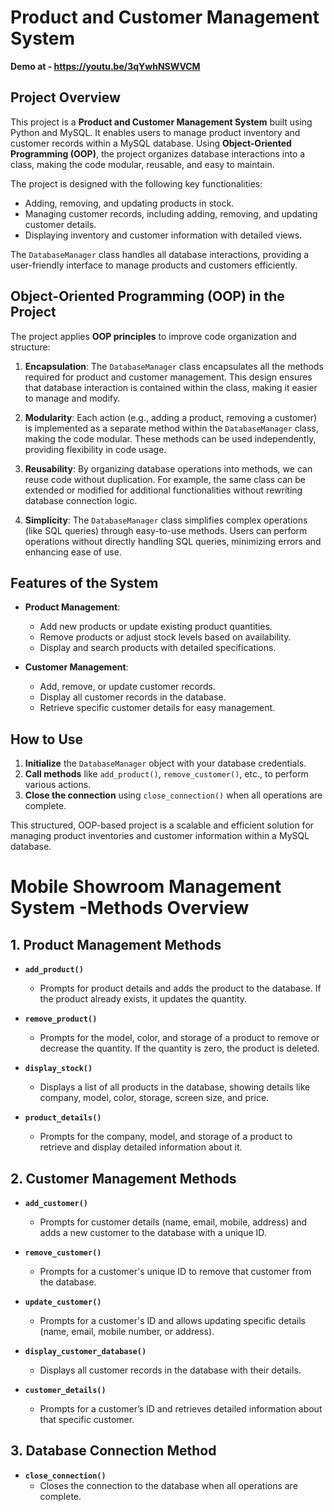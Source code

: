 # Product and Customer Management System

**Demo at - https://youtu.be/3qYwhNSWVCM**

## Project Overview

This project is a **Product and Customer Management System** built using Python and MySQL. It enables users to manage product inventory and customer records within a MySQL database. Using **Object-Oriented Programming (OOP)**, the project organizes database interactions into a class, making the code modular, reusable, and easy to maintain.

The project is designed with the following key functionalities:
- Adding, removing, and updating products in stock.
- Managing customer records, including adding, removing, and updating customer details.
- Displaying inventory and customer information with detailed views.

The `DatabaseManager` class handles all database interactions, providing a user-friendly interface to manage products and customers efficiently.

## Object-Oriented Programming (OOP) in the Project

The project applies **OOP principles** to improve code organization and structure:

1. **Encapsulation**: The `DatabaseManager` class encapsulates all the methods required for product and customer management. This design ensures that database interaction is contained within the class, making it easier to manage and modify.

2. **Modularity**: Each action (e.g., adding a product, removing a customer) is implemented as a separate method within the `DatabaseManager` class, making the code modular. These methods can be used independently, providing flexibility in code usage.

3. **Reusability**: By organizing database operations into methods, we can reuse code without duplication. For example, the same class can be extended or modified for additional functionalities without rewriting database connection logic.

4. **Simplicity**: The `DatabaseManager` class simplifies complex operations (like SQL queries) through easy-to-use methods. Users can perform operations without directly handling SQL queries, minimizing errors and enhancing ease of use.

## Features of the System

- **Product Management**:
  - Add new products or update existing product quantities.
  - Remove products or adjust stock levels based on availability.
  - Display and search products with detailed specifications.

- **Customer Management**:
  - Add, remove, or update customer records.
  - Display all customer records in the database.
  - Retrieve specific customer details for easy management.

## How to Use

1. **Initialize** the `DatabaseManager` object with your database credentials.
2. **Call methods** like `add_product()`, `remove_customer()`, etc., to perform various actions.
3. **Close the connection** using `close_connection()` when all operations are complete.

This structured, OOP-based project is a scalable and efficient solution for managing product inventories and customer information within a MySQL database.



# Mobile Showroom Management System -Methods Overview

## 1. Product Management Methods

- **`add_product()`**
  - Prompts for product details and adds the product to the database. If the product already exists, it updates the quantity.

- **`remove_product()`**
  - Prompts for the model, color, and storage of a product to remove or decrease the quantity. If the quantity is zero, the product is deleted.

- **`display_stock()`**
  - Displays a list of all products in the database, showing details like company, model, color, storage, screen size, and price.

- **`product_details()`**
  - Prompts for the company, model, and storage of a product to retrieve and display detailed information about it.

## 2. Customer Management Methods

- **`add_customer()`**
  - Prompts for customer details (name, email, mobile, address) and adds a new customer to the database with a unique ID.

- **`remove_customer()`**
  - Prompts for a customer's unique ID to remove that customer from the database.

- **`update_customer()`**
  - Prompts for a customer's ID and allows updating specific details (name, email, mobile number, or address).

- **`display_customer_database()`**
  - Displays all customer records in the database with their details.

- **`customer_details()`**
  - Prompts for a customer’s ID and retrieves detailed information about that specific customer.

## 3. Database Connection Method

- **`close_connection()`**
  - Closes the connection to the database when all operations are complete.
